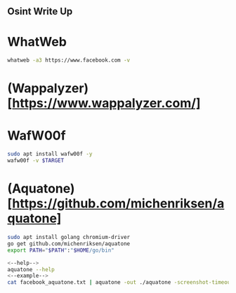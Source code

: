 ## Osint Write Up

# WhatWeb
```bash
whatweb -a3 https://www.facebook.com -v
```

# (Wappalyzer)[https://www.wappalyzer.com/] 


# WafW00f

```bash
sudo apt install wafw00f -y
wafw00f -v $TARGET
```

# (Aquatone)[https://github.com/michenriksen/aquatone]

```bash
sudo apt install golang chromium-driver
go get github.com/michenriksen/aquatone
export PATH="$PATH":"$HOME/go/bin"

<--help-->
aquatone --help
<--example-->
cat facebook_aquatone.txt | aquatone -out ./aquatone -screenshot-timeout 1000
```

